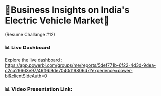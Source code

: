 # 🔋Business Insights on India's Electric Vehicle Market🔋
(Resume Challange #12)


### 📊 Live Dashboard
Explore the live dashboard : https://app.powerbi.com/groups/me/reports/5def771b-6f22-4d3d-9dea-c2ca29663e97/46f9b9de7040d19806d7?experience=power-bi&clientSideAuth=0

### 📊 Video Presentation Link:

